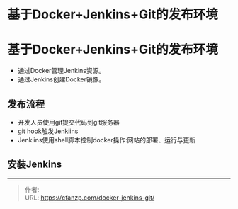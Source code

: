 # 基于Docker+Jenkins+Git的发布环境


<!--more-->
# 基于Docker+Jenkins+Git的发布环境
- 通过Docker管理Jenkins资源。
- 通过Jenkins创建Docker镜像。

## 发布流程
- 开发人员使用git提交代码到git服务器
- git hook触发Jenkiins
- Jenkiins使用shell脚本控制docker操作:网站的部署、运行与更新

## 安装Jenkins


---

> 作者:   
> URL: https://cfanzp.com/docker-jenkins-git/  

